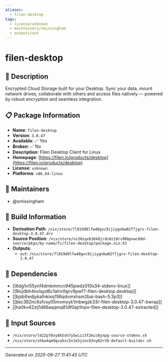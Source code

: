 ```yaml
---
aliases:
  - filen-desktop
tags:
  - license/unknown
  - maintainers/smissingham
  - outputs/out
---
```


# filen-desktop

## 📝 Description

Encrypted Cloud Storage built for your Desktop.
Sync your data, mount network drives, collaborate with others and access files natively — powered by robust encryption and seamless integration.


## 📋 Package Information

- **Name**: `filen-desktop`
- **Version**: `3.0.47`
- **Available**: ✅ Yes
- **Broken**: ✅ No
- **Description**: Filen Desktop Client for Linux
- **Homepage**: [https://filen.io/products/desktop](https://filen.io/products/desktop)
- **License**: `unknown`
- **Platforms**: `x86_64-linux`
## 👥 Maintainers

- @smissingham


## 🔧 Build Information

- **Derivation Path**: `/nix/store/7l819d0lfw48gvc9ijiygnbw02f7jgrx-filen-desktop-3.0.47.drv`
- **Source Position**: `/nix/store/ns30sqxb36k8jrds8z18rv96bpnwc60d-source/pkgs/by-name/fi/filen-desktop/package.nix:43`
- **Outputs**:
  - `out`:  `/nix/store/7l819d0lfw48gvc9ijiygnbw02f7jgrx-filen-desktop-3.0.47`

## 🔗 Dependencies

- [[6dg1vi55ynf4dmkmmcn945pwdz010s34-stdenv-linux]]
- [[9icjdbh4nvlqyd6c1alnrifajrv9pwf7-filen-desktop.desktop]]
- [[bjsb6wdjykafnkixq156qdvmxhsm2bai-bash-5.3p3]]
- [[bkc382nc6sfvsy05mvmxyk1mbwgzk33r-filen-desktop-3.0.47-bwrap]]
- [[ha0kv42zlj1d66aqqmq81df0ajrllnpv-filen-desktop-3.0.47-extracted]]

## 📁 Input Sources

- `/nix/store/l622p70vy8k5sh7y5wizi5f2mic6ynpg-source-stdenv.sh`
- `/nix/store/shkw4qm9qcw5sc5n1k5jznc83ny02r39-default-builder.sh`

---
*Generated on 2025-09-27 11:41:45 UTC*
